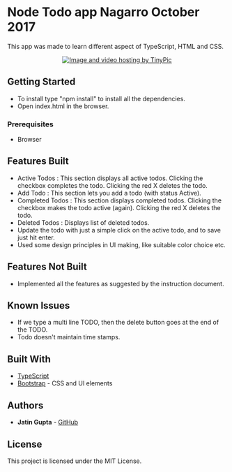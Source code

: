 # Node Todo app Nagarro October 2017

This app was made to learn different aspect of TypeScript, HTML and CSS.

<p align="center">
<a href="http://tinypic.com?ref=qq1ely" target="_blank"><img src="http://i65.tinypic.com/qq1ely.png" border="0" alt="Image and video hosting by TinyPic"></a>
</p>

## Getting Started

* To install type "npm install" to install all the dependencies.
* Open index.html in the browser.

### Prerequisites

* Browser

## Features Built

* Active Todos : This section displays all active todos. Clicking the checkbox completes the todo. Clicking the red X deletes the todo.
* Add Todo : This section lets you add a todo (with status Active).
* Completed Todos : This section displays completed todos. Clicking the checkbox makes the todo active (again). Clicking the red X deletes the todo.
* Deleted Todos : Displays list of deleted todos.
* Update the todo with just a simple click on the active todo, and to save just hit enter.
* Used some design principles in UI making, like suitable color choice etc.

## Features Not Built
* Implemented all the features as suggested by the instruction document.

## Known Issues
* If we type a multi line TODO, then the delete button goes at the end of the TODO.
* Todo doesn't maintain time stamps.

## Built With

* [TypeScript](https://www.typescriptlang.org/)
* [Bootstrap](http://getbootstrap.com/) - CSS and UI elements


## Authors

* **Jatin Gupta**  - [GitHub](https://github.com/jatin7gupta)

## License

This project is licensed under the MIT License.
